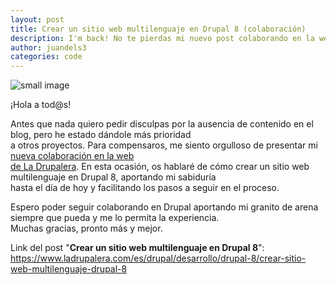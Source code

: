 ```yaml
---
layout: post
title: Crear un sitio web multilenguaje en Drupal 8 (colaboración)
description: I'm back! No te pierdas mi nuevo post colaborando en la web de La Drupalera
author: juandels3
categories: code
---
```


![small image]({{site.baseurl}}/images/drupalera.jpg)

¡Hola a tod@s!  
  
Antes que nada quiero pedir disculpas por la ausencia de contenido en el blog, pero he estado dándole más prioridad  
a otros proyectos. Para compensaros, me siento orgulloso de presentar mi [nueva colaboración en la web  
de La Drupalera](https://www.ladrupalera.com/es/drupal/desarrollo/drupal-8/crear-sitio-web-multilenguaje-drupal-8). En esta ocasión, os hablaré de cómo crear un sitio web multilenguaje en Drupal 8, aportando mi sabiduría  
hasta el día de hoy y facilitando los pasos a seguir en el proceso.  
  
Espero poder seguir colaborando en Drupal aportando mi granito de arena siempre que pueda y me lo permita la experiencia.  
Muchas gracias, pronto más y mejor.

Link del post "**Crear un sitio web multilenguaje en Drupal 8**": https://www.ladrupalera.com/es/drupal/desarrollo/drupal-8/crear-sitio-web-multilenguaje-drupal-8